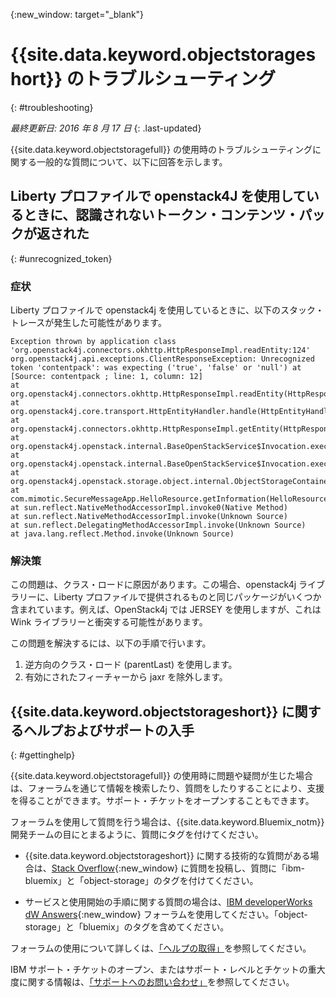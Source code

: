 {:new_window: target="_blank"}

# {{site.data.keyword.objectstorageshort}} のトラブルシューティング
{: #troubleshooting}

*最終更新日: 2016 年 8 月 17 日*
{: .last-updated}

{{site.data.keyword.objectstoragefull}} の使用時のトラブルシューティングに関する一般的な質問について、以下に回答を示します。

## Liberty プロファイルで openstack4J を使用しているときに、認識されないトークン・コンテンツ・パックが返された
{: #unrecognized_token}

### 症状

Liberty プロファイルで openstack4j を使用しているときに、以下のスタック・トレースが発生した可能性があります。

    Exception thrown by application class 'org.openstack4j.connectors.okhttp.HttpResponseImpl.readEntity:124'
    org.openstack4j.api.exceptions.ClientResponseException: Unrecognized token 'contentpack': was expecting ('true', 'false' or 'null') at [Source: contentpack ; line: 1, column: 12]
    at org.openstack4j.connectors.okhttp.HttpResponseImpl.readEntity(HttpResponseImpl.java:124)
    at org.openstack4j.core.transport.HttpEntityHandler.handle(HttpEntityHandler.java:56)
    at org.openstack4j.connectors.okhttp.HttpResponseImpl.getEntity(HttpResponseImpl.java:68)
    at org.openstack4j.openstack.internal.BaseOpenStackService$Invocation.execute(BaseOpenStackService.java:169)
    at org.openstack4j.openstack.internal.BaseOpenStackService$Invocation.execute(BaseOpenStackService.java:163)
    at org.openstack4j.openstack.storage.object.internal.ObjectStorageContainerServiceImpl.list(ObjectStorageContainerServiceImpl.java:41)
    at com.mimotic.SecureMessageApp.HelloResource.getInformation(HelloResource.java:47)
    at sun.reflect.NativeMethodAccessorImpl.invoke0(Native Method)
    at sun.reflect.NativeMethodAccessorImpl.invoke(Unknown Source)
    at sun.reflect.DelegatingMethodAccessorImpl.invoke(Unknown Source)
    at java.lang.reflect.Method.invoke(Unknown Source)

### 解決策

この問題は、クラス・ロードに原因があります。この場合、openstack4j ライブラリーに、Liberty プロファイルで提供されるものと同じパッケージがいくつか含まれています。例えば、OpenStack4j では JERSEY を使用しますが、これは Wink ライブラリーと衝突する可能性があります。

この問題を解決するには、以下の手順で行います。

1. 逆方向のクラス・ロード (parentLast) を使用します。
2. 有効にされたフィーチャーから jaxr を除外します。

## {{site.data.keyword.objectstorageshort}} に関するヘルプおよびサポートの入手
{: #gettinghelp}

{{site.data.keyword.objectstoragefull}} の使用時に問題や疑問が生じた場合は、フォーラムを通じて情報を検索したり、質問をしたりすることにより、支援を得ることができます。サポート・チケットをオープンすることもできます。

フォーラムを使用して質問を行う場合は、{{site.data.keyword.Bluemix_notm}} 開発チームの目にとまるように、質問にタグを付けてください。

* {{site.data.keyword.objectstorageshort}} に関する技術的な質問がある場合は、[Stack Overflow](http://stackoverflow.com/search?q=object-storage+ibm-bluemix){:new_window} に質問を投稿し、質問に「ibm-bluemix」と「object-storage」のタグを付けてください。
<!--Insert the appropriate dW Answers tag for your service for <service_keyword> in URL below:  -->
* サービスと使用開始の手順に関する質問の場合は、[IBM developerWorks dW Answers](https://developer.ibm.com/answers/topics/object-storage/?smartspace=bluemix){:new_window} フォーラムを使用してください。「object-storage」と「bluemix」のタグを含めてください。

フォーラムの使用について詳しくは、[「ヘルプの取得」](https://console.ng.bluemix.net/docs/support/index.html#getting-help)を参照してください。

IBM サポート・チケットのオープン、またはサポート・レベルとチケットの重大度に関する情報は、[「サポートへのお問い合わせ」](https://console.ng.bluemix.net/docs/support/index.html#contacting-support)を参照してください。
